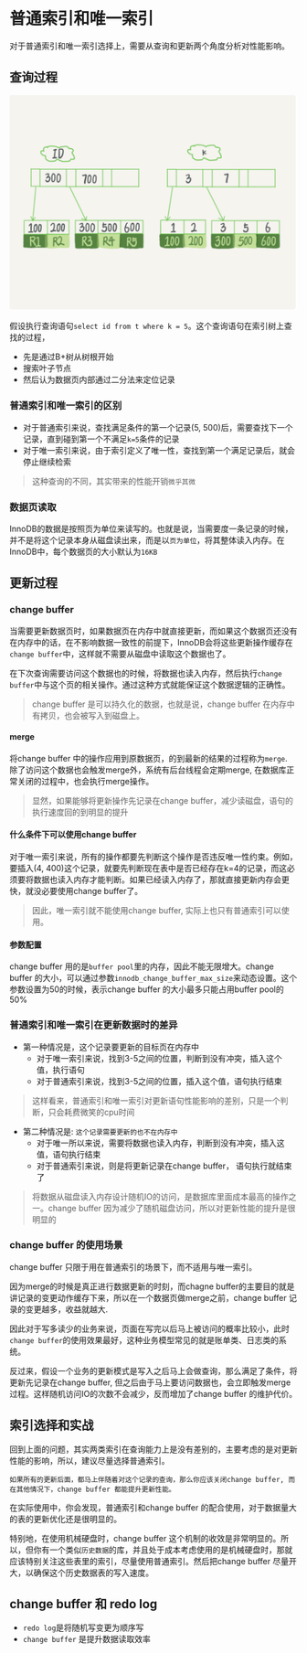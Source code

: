 # 普通索引和唯一索引

对于普通索引和唯一索引选择上，需要从查询和更新两个角度分析对性能影响。

## 查询过程

![image-20200630155945144](.\image-20200630155945144.png)

假设执行查询语句`select id from t where k = 5`。这个查询语句在索引树上查找的过程，

- 先是通过B+树从树根开始
- 搜索叶子节点
- 然后认为数据页内部通过二分法来定位记录

### 普通索引和唯一索引的区别

- 对于普通索引来说，查找满足条件的第一个记录(5, 500)后，需要查找下一个记录，直到碰到第一个不满足`k=5`条件的记录
- 对于唯一索引来说，由于索引定义了唯一性，查找到第一个满足记录后，就会停止继续检索

> 这种查询的不同，其实带来的性能开销`微乎其微`

### 数据页读取

InnoDB的数据是按照页为单位来读写的。也就是说，当需要度一条记录的时候，并不是将这个记录本身从磁盘读出来，而是以`页为单位`，将其整体读入内存。在InnoDB中，每个数据页的大小默认为`16KB`

## 更新过程

### change buffer

当需要更新数据页时，如果数据页在内存中就直接更新，而如果这个数据页还没有在内存中的话，在不影响数据一致性的前提下，InnoDB会将这些更新操作缓存在`change buffer`中，这样就不需要从磁盘中读取这个数据也了。

在下次查询需要访问这个数据也的时候，将数据也读入内存，然后执行`change buffer`中与这个页的相关操作。通过这种方式就能保证这个数据逻辑的正确性。

> change buffer 是可以持久化的数据，也就是说，change buffer 在内存中有拷贝，也会被写入到磁盘上。

#### merge

将change buffer 中的操作应用到原数据页，的到最新的结果的过程称为`merge`. 除了访问这个数据也会触发merge外，系统有后台线程会定期merge, 在数据库正常关闭的过程中，也会执行merge操作。

> 显然，如果能够将更新操作先记录在change buffer，减少读磁盘，语句的执行速度回的到明显的提升

#### 什么条件下可以使用change buffer

对于唯一索引来说，所有的操作都要先判断这个操作是否违反唯一性约束。例如，要插入(4, 400)这个记录，就要先判断现在表中是否已经存在k=4的记录，而这必须要将数据也读入内存才能判断。如果已经读入内存了，那就直接更新内存会更快，就没必要使用change buffer了。

> 因此，唯一索引就不能使用change buffer, 实际上也只有普通索引可以使用。

#### 参数配置

change buffer 用的是`buffer pool`里的内存，因此不能无限增大。change buffer 的大小，可以通过参数`innodb_change_buffer_max_size`来动态设置。这个参数设置为50的时候，表示change buffer 的大小最多只能占用buffer pool的50%

### 普通索引和唯一索引在更新数据时的差异

- 第一种情况是，这个记录要更新的目标页在内存中
  - 对于唯一索引来说，找到3-5之间的位置，判断到没有冲突，插入这个值，执行语句
  - 对于普通索引来说，找到3-5之间的位置，插入这个值，语句执行结束

> 这样看来，普通索引和唯一索引对更新语句性能影响的差别，只是一个判断，只会耗费微笑的cpu时间

- 第二种情况是: `这个记录需要更新的也不在内存中`
  - 对于唯一所以来说，需要将数据也读入内存，判断到没有冲突，插入这值，语句执行结束
  - 对于普通索引来说，则是将更新记录在change buffer， 语句执行就结束了

> 将数据从磁盘读入内存设计随机IO的访问，是数据库里面成本最高的操作之一。change buffer 因为减少了随机磁盘访问，所以对更新性能的提升是很明显的

### change buffer 的使用场景

change  buffer 只限于用在普通索引的场景下，而不适用与唯一索引。

因为merge的时候是真正进行数据更新的时刻，而chagne buffer的主要目的就是讲记录的变更动作缓存下来，所以在一个数据页做merge之前，change buffer 记录的变更越多，收益就越大.

因此对于写多读少的业务来说，页面在写完以后马上被访问的概率比较小，此时`change buffer`的使用效果最好，这种业务模型常见的就是账单类、日志类的系统。

反过来，假设一个业务的更新模式是写入之后马上会做查询，那么满足了条件，将更新先记录在change buffer, 但之后由于马上要访问数据也，会立即触发merge过程。这样随机访问IO的次数不会减少，反而增加了change buffer 的维护代价。

## 索引选择和实战

回到上面的问题，其实两类索引在查询能力上是没有差别的，主要考虑的是对更新性能的影响，所以，建议尽量选择普通索引。

`如果所有的更新后面，都马上伴随着对这个记录的查询，那么你应该关闭change buffer, 而在其他情况下，change buffer 都能提升更新性能。`

在实际使用中，你会发现，普通索引和change buffer 的配合使用，对于数据量大的表的更新优化还是很明显的。

特别地，在使用机械硬盘时，change buffer 这个机制的收效是非常明显的。所以，但你有一个类似`历史数据`的库，并且处于成本考虑使用的是机械硬盘时，那就应该特别关注这些表里的索引，尽量使用普通索引。然后把change buffer 尽量开大，以确保这个历史数据表的写入速度。

## change buffer 和 redo log

- `redo log`是将随机写变更为顺序写
- `change buffer` 是提升数据读取效率